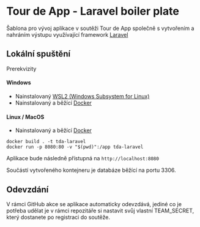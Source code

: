 # Tour de App - Laravel boiler plate

Šablona pro vývoj aplikace v soutěži Tour de App společně s vytvořením a nahráním výstupu využívající framework [Laravel](https://laravel.com/)

## Lokální spuštění

Prerekvizity

#### Windows
- Nainstalovaný [WSL2 (Windows Subsystem for Linux)](https://learn.microsoft.com/en-us/windows/wsl/install)
- Nainstalovaný a běžící [Docker](https://www.docker.com/)

#### Linux / MacOS
- Nainstalovaný a běžící [Docker](https://www.docker.com/)

```
docker build . -t tda-laravel
docker run -p 8080:80 -v "$(pwd)":/app tda-laravel
```

Aplikace bude následně přístupná na `http://localhost:8080`

Součástí vytvořeného kontejneru je databáze běžící na portu 3306.

## Odevzdání
V rámci GitHub akce se aplikace automaticky odevzdává, jediné co je potřeba udělat je v rámci repozitáře si nastavit svůj vlastní TEAM\_SECRET, který dostanete po registraci do soutěže.
